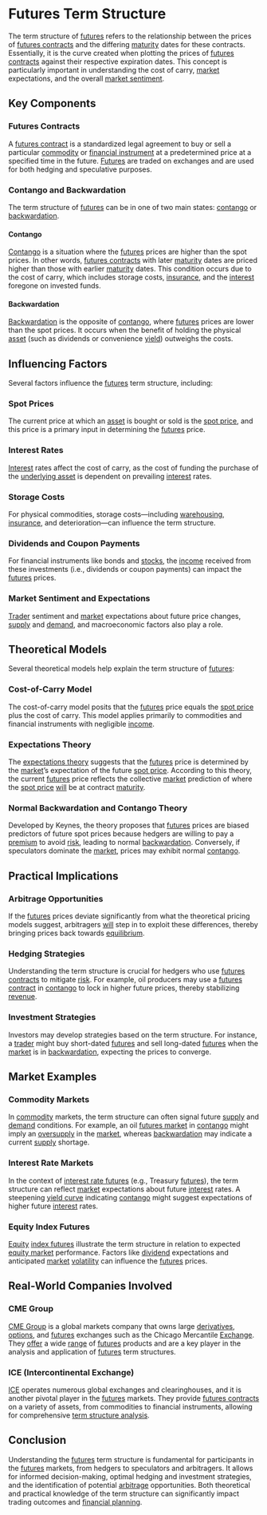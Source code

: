 # Futures Term Structure

The term structure of [futures](../f/futures.md) refers to the relationship between the prices of [futures contracts](../f/futures_contracts.md) and the differing [maturity](../m/maturity.md) dates for these contracts. Essentially, it is the curve created when plotting the prices of [futures contracts](../f/futures_contracts.md) against their respective expiration dates. This concept is particularly important in understanding the cost of carry, [market](../m/market.md) expectations, and the overall [market sentiment](../m/market_sentiment.md). 

## Key Components

### Futures Contracts

A [futures contract](../f/futures_contract.md) is a standardized legal agreement to buy or sell a particular [commodity](../c/commodity.md) or [financial instrument](../f/financial_instrument.md) at a predetermined price at a specified time in the future. [Futures](../f/futures.md) are traded on exchanges and are used for both hedging and speculative purposes.

### Contango and Backwardation

The term structure of [futures](../f/futures.md) can be in one of two main states: [contango](../c/contango.md) or [backwardation](../b/backwardation.md).

#### Contango

[Contango](../c/contango.md) is a situation where the [futures](../f/futures.md) prices are higher than the spot prices. In other words, [futures contracts](../f/futures_contracts.md) with later [maturity](../m/maturity.md) dates are priced higher than those with earlier [maturity](../m/maturity.md) dates. This condition occurs due to the cost of carry, which includes storage costs, [insurance](../i/insurance.md), and the [interest](../i/interest.md) foregone on invested funds.

#### Backwardation

[Backwardation](../b/backwardation.md) is the opposite of [contango](../c/contango.md), where [futures](../f/futures.md) prices are lower than the spot prices. It occurs when the benefit of holding the physical [asset](../a/asset.md) (such as dividends or convenience [yield](../y/yield.md)) outweighs the costs.

## Influencing Factors

Several factors influence the [futures](../f/futures.md) term structure, including:

### Spot Prices

The current price at which an [asset](../a/asset.md) is bought or sold is the [spot price](../s/spot_price.md), and this price is a primary input in determining the [futures](../f/futures.md) price.

### Interest Rates

[Interest](../i/interest.md) rates affect the cost of carry, as the cost of funding the purchase of the [underlying asset](../u/underlying_asset.md) is dependent on prevailing [interest](../i/interest.md) rates.

### Storage Costs

For physical commodities, storage costs—including [warehousing](../w/warehousing.md), [insurance](../i/insurance.md), and deterioration—can influence the term structure.

### Dividends and Coupon Payments

For financial instruments like bonds and [stocks](../s/stock.md), the [income](../i/income.md) received from these investments (i.e., dividends or coupon payments) can impact the [futures](../f/futures.md) prices.

### Market Sentiment and Expectations

[Trader](../t/trader.md) sentiment and [market](../m/market.md) expectations about future price changes, [supply](../s/supply.md) and [demand](../d/demand.md), and macroeconomic factors also play a role.

## Theoretical Models

Several theoretical models help explain the term structure of [futures](../f/futures.md):

### Cost-of-Carry Model

The cost-of-carry model posits that the [futures](../f/futures.md) price equals the [spot price](../s/spot_price.md) plus the cost of carry. This model applies primarily to commodities and financial instruments with negligible [income](../i/income.md).

### Expectations Theory

The [expectations theory](../e/expectations_theory.md) suggests that the [futures](../f/futures.md) price is determined by the [market](../m/market.md)’s expectation of the future [spot price](../s/spot_price.md). According to this theory, the current [futures](../f/futures.md) price reflects the collective [market](../m/market.md) prediction of where the [spot price](../s/spot_price.md) [will](../w/will.md) be at contract [maturity](../m/maturity.md).

### Normal Backwardation and Contango Theory

Developed by Keynes, the theory proposes that [futures](../f/futures.md) prices are biased predictors of future spot prices because hedgers are willing to pay a [premium](../p/premium.md) to avoid [risk](../r/risk.md), leading to normal [backwardation](../b/backwardation.md). Conversely, if speculators dominate the [market](../m/market.md), prices may exhibit normal [contango](../c/contango.md).

## Practical Implications

### Arbitrage Opportunities

If the [futures](../f/futures.md) prices deviate significantly from what the theoretical pricing models suggest, arbitragers [will](../w/will.md) step in to exploit these differences, thereby bringing prices back towards [equilibrium](../e/equilibrium.md).

### Hedging Strategies

Understanding the term structure is crucial for hedgers who use [futures contracts](../f/futures_contracts.md) to mitigate [risk](../r/risk.md). For example, oil producers may use a [futures contract](../f/futures_contract.md) in [contango](../c/contango.md) to lock in higher future prices, thereby stabilizing [revenue](../r/revenue.md).

### Investment Strategies

Investors may develop strategies based on the term structure. For instance, a [trader](../t/trader.md) might buy short-dated [futures](../f/futures.md) and sell long-dated [futures](../f/futures.md) when the [market](../m/market.md) is in [backwardation](../b/backwardation.md), expecting the prices to converge.

## Market Examples

### Commodity Markets

In [commodity](../c/commodity.md) markets, the term structure can often signal future [supply](../s/supply.md) and [demand](../d/demand.md) conditions. For example, an oil [futures market](../f/futures_market.md) in [contango](../c/contango.md) might imply an [oversupply](../o/oversupply.md) in the [market](../m/market.md), whereas [backwardation](../b/backwardation.md) may indicate a current [supply](../s/supply.md) shortage.

### Interest Rate Markets

In the context of [interest rate futures](../i/interest_rate_futures.md) (e.g., Treasury [futures](../f/futures.md)), the term structure can reflect [market](../m/market.md) expectations about future [interest](../i/interest.md) rates. A steepening [yield curve](../y/yield_curve.md) indicating [contango](../c/contango.md) might suggest expectations of higher future [interest](../i/interest.md) rates.

### Equity Index Futures

[Equity](../e/equity.md) [index futures](../i/index_futures.md) illustrate the term structure in relation to expected [equity market](../e/equity_market.md) performance. Factors like [dividend](../d/dividend.md) expectations and anticipated [market](../m/market.md) [volatility](../v/volatility.md) can influence the [futures](../f/futures.md) prices.

## Real-World Companies Involved

### CME Group

[CME Group](https://www.cmegroup.com/) is a global markets company that owns large [derivatives](../d/derivatives.md), [options](../o/options.md), and [futures](../f/futures.md) exchanges such as the Chicago Mercantile [Exchange](../e/exchange.md). They [offer](../o/offer.md) a wide [range](../r/range.md) of [futures](../f/futures.md) products and are a key player in the analysis and application of [futures](../f/futures.md) term structures.

### ICE (Intercontinental Exchange)

[ICE](https://www.theice.com/) operates numerous global exchanges and clearinghouses, and it is another pivotal player in the [futures](../f/futures.md) markets. They provide [futures contracts](../f/futures_contracts.md) on a variety of assets, from commodities to financial instruments, allowing for comprehensive [term structure analysis](../t/term_structure_analysis.md).

## Conclusion

Understanding the [futures](../f/futures.md) term structure is fundamental for participants in the [futures](../f/futures.md) markets, from hedgers to speculators and arbitragers. It allows for informed decision-making, optimal hedging and investment strategies, and the identification of potential [arbitrage](../a/arbitrage.md) opportunities. Both theoretical and practical knowledge of the term structure can significantly impact trading outcomes and [financial planning](../f/financial_planning.md).
